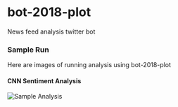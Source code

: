 # bot-2018-plot
News feed analysis twitter bot

### Sample Run
Here are images of running analysis using bot-2018-plot

#### CNN Sentiment Analysis
![Sample Analysis](https://github.com/Kalsoomalik/bot-2018-plot/blob/master/data/plots/CNN-201807150137.png)

